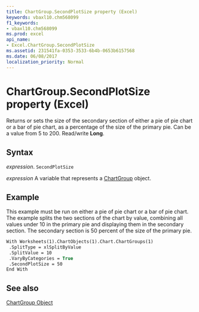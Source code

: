 ```yaml
---
title: ChartGroup.SecondPlotSize property (Excel)
keywords: vbaxl10.chm568099
f1_keywords:
- vbaxl10.chm568099
ms.prod: excel
api_name:
- Excel.ChartGroup.SecondPlotSize
ms.assetid: 231541fa-0353-3533-6b4b-0653b6157568
ms.date: 06/08/2017
localization_priority: Normal
---
```



# ChartGroup.SecondPlotSize property (Excel)

Returns or sets the size of the secondary section of either a pie of pie chart or a bar of pie chart, as a percentage of the size of the primary pie. Can be a value from 5 to 200. Read/write  **Long**.


## Syntax

_expression_. `SecondPlotSize`

_expression_ A variable that represents a [ChartGroup](Excel.ChartGroup-graph-object.md) object.


## Example

This example must be run on either a pie of pie chart or a bar of pie chart. The example splits the two sections of the chart by value, combining all values under 10 in the primary pie and displaying them in the secondary section. The secondary section is 50 percent of the size of the primary pie.


```vb
With Worksheets(1).ChartObjects(1).Chart.ChartGroups(1) 
 .SplitType = xlSplitByValue 
 .SplitValue = 10 
 .VaryByCategories = True 
 .SecondPlotSize = 50 
End With
```


## See also


[ChartGroup Object](Excel.ChartGroup(object).md)

